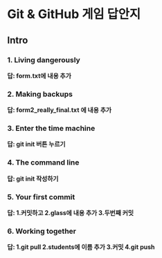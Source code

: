 # Git & GitHub 게임 답안지

## Intro

### 1. Living dangerously

**답: form.txt에 내용 추가**

### 2. Making backups

**답: form2_really_final.txt 에 내용 추가**

### 3. Enter the time machine

**답: git init 버튼 누르기**

### 4. The command line

**답: git init 작성하기**

### 5. Your first commit

**답: 1.커밋하고 2.glass에 내용 추가 3.두번째 커밋**

### 6. Working together

**답: 1.git pull 2.students에 이름 추가 3.커밋 4.git push**